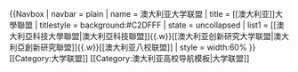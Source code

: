 {{Navbox
| navbar = plain
| name  = 澳大利亚大学联盟
| title = [[澳大利亚]]大學聯盟
| titlestyle = background:#C2DFFF
| state = uncollapsed
| list1 = [[澳大利亞科技大學聯盟|澳大利亞科技聯盟]]{{.w}}[[澳大利亚创新研究大学联盟|澳大利亞創新研究聯盟]]{{.w}}[[澳大利亚八校联盟]] 
| style = width:60%
}}<noinclude>
[[Category:大学联盟]]
[[Category:澳大利亚高校导航模板|大学联盟]]
</noinclude>